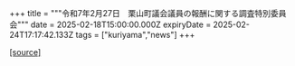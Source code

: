 +++
title = """令和7年2月27日　栗山町議会議員の報酬に関する調査特別委員会"""
date = 2025-02-18T15:00:00.000Z
expiryDate = 2025-02-24T17:17:42.133Z
tags = ["kuriyama","news"]
+++


[[source]](https://www.town.kuriyama.hokkaido.jp/site/gikai/29931.html)
